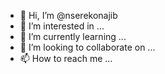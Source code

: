 - 👋 Hi, I’m @nserekonajib
- 👀 I’m interested in ...
- 🌱 I’m currently learning ...
- 💞️ I’m looking to collaborate on ...
- 📫 How to reach me ...

<!---
nserekonajib/nserekonajib is a ✨ special ✨ repository because its `README.md` (this file) appears on your GitHub profile.
You can click the Preview link to take a look at your changes.
--->
<title>love/<title>
  
